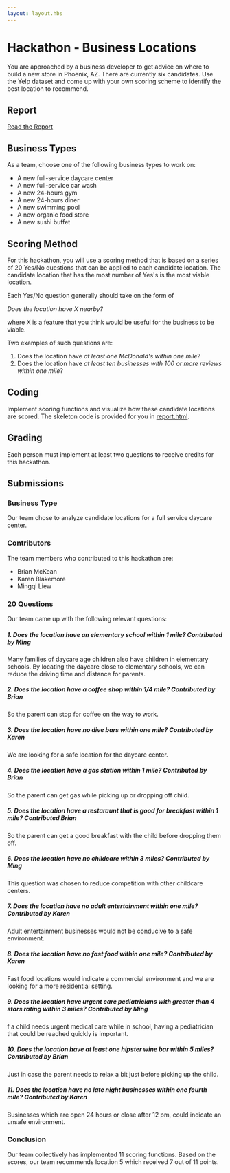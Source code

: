 ```yaml
---
layout: layout.hbs
---
```


# Hackathon - Business Locations

You are approached by a business developer to get advice on where to build a
new store in Phoenix, AZ. There are currently six candidates. Use the Yelp
dataset and come up with your own scoring scheme to identify the best location
to recommend.

## Report

[Read the Report](report.html)

## Business Types
As a team, choose one of the following business types to work on:

- A new full-service daycare center
- A new full-service car wash
- A new 24-hours gym
- A new 24-hours diner
- A new swimming pool
- A new organic food store
- A new sushi buffet

## Scoring Method

For this hackathon, you will use a scoring method that is based on a series of
20 Yes/No questions that can be applied to each candidate location. The candidate
location that has the most number of Yes's is the most viable location.

Each Yes/No question generally should take on the form of

  _Does the location have X nearby?_

where X is a feature that you think would be useful for the business to be viable.

Two examples of such questions are:
1. Does the location have _at least one McDonald's within one mile_?
1. Does the location have _at least ten businesses with 100 or more reviews within one mile_?

## Coding

Implement scoring functions and visualize how these candidate locations are
scored. The skeleton code is provided for you in [report.html](report.html).

## Grading

Each person must implement at least two questions to receive credits for this
hackathon.

## Submissions

### Business Type

Our team chose to analyze candidate locations for a full service daycare center.

### Contributors

The team members who contributed to this hackathon are:

- Brian McKean
- Karen Blakemore
- Mingqi Liew

### 20 Questions

Our team came up with the following relevant questions:
##### 1. Does the location have an elementary school within 1 mile? Contributed by Ming
Many families of daycare age children also have children in elementary schools.  By locating the daycare close to elementary schools, we can reduce the driving time and distance for parents.
##### 2. Does the location have a coffee shop within 1/4 mile? Contributed by Brian
So the parent can stop for coffee on the way to work.
##### 3. Does the location have no dive bars within one mile? Contributed by Karen
We are looking for a safe location for the daycare center.
##### 4. Does the location have a gas station within 1 mile? Contributed by Brian
So the parent can get gas while picking up or dropping off child. 
##### 5. Does the location have a restaraunt that is good for breakfast within 1 mile? Contributed Brian 
So the parent can get a good breakfast with the child before dropping them off.
##### 6. Does the location have no childcare within 3 miles? Contributed by Ming
This question was chosen to reduce competition with other childcare centers.
##### 7. Does the location have no adult entertainment within one mile? Contributed by Karen
Adult entertainment businesses would not be conducive to a safe environment.
##### 8. Does the location have no fast food within one mile? Contributed by  Karen
Fast food locations would indicate a commercial environment and we are looking for a more residential setting.
##### 9. Does the location have urgent care pediatricians with greater than 4 stars rating within  3 miles? Contributed by Ming
f a child needs urgent medical care while in school, having a pediatrician that could be reached quickly is important.
##### 10. Does the location have at least one hipster wine bar within 5 miles? Contributed by  Brian
Just in case the parent needs to relax a bit just before picking up the child.
##### 11. Does the location have no late night businesses within one fourth mile? Contributed by Karen 
Businesses which are open 24 hours or close after 12 pm, could indicate an unsafe environment.

### Conclusion

Our team collectively has implemented 11 scoring functions. Based on
the scores, our team recommends location 5 which received 7 out of 11 points. 
